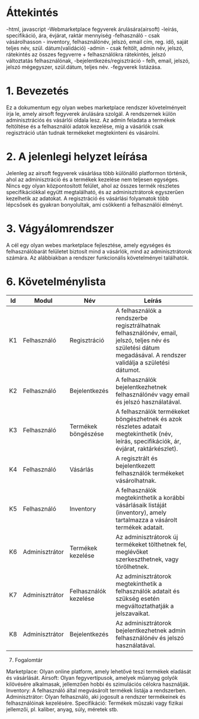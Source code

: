 # Áttekintés

-html, javascript
-Webmarketplace fegyverek árulására(airsoft) -leírás, specifikáció, ára, évjárat, raktár mennyiség
-felhasználó - csak vásárolhasson - inventory, felhasználónév, jelszó, email cím, reg. idő, saját teljes név, szül. dátum(validáció)
-admin - csak feltölt, admin név, jelszó, rátekintés az összes fegyverre + felhasználókra rátekintés, jelszó változtatás felhasználónak,
-bejelentkezés/regisztráció - felh, email, jelszó, jelszó mégegyszer, szül.dátum, teljes név.
-fegyverek listázása.

# 1. Bevezetés

Ez a dokumentum egy olyan webes marketplace rendszer követelményeit írja le, amely airsoft fegyverek árulására szolgál. A rendszernek külön adminisztrációs és vásárlói oldala lesz. Az admin feladata a termékek feltöltése és a felhasználói adatok kezelése, míg a vásárlók csak regisztráció után tudnak termékeket megtekinteni és vásárolni.

# 2. A jelenlegi helyzet leírása

Jelenleg az airsoft fegyverek vásárlása több különálló platformon történik, ahol az adminisztráció és a termékek kezelése nem teljesen egységes. Nincs egy olyan központosított felület, ahol az összes termék részletes specifikációkkal együtt megtalálható, és az adminisztrátorok egyszerűen kezelhetik az adatokat. A regisztráció és vásárlási folyamatok több lépcsősek és gyakran bonyolultak, ami csökkenti a felhasználói élményt.

# 3. Vágyálomrendszer

A cél egy olyan webes marketplace fejlesztése, amely egységes és felhasználóbarát felületet biztosít mind a vásárlók, mind az adminisztrátorok számára. Az alábbiakban a rendszer funkcionális követelményei találhatók.

# 6. Követelménylista

| Id  | Modul          | Név                   | Leírás                                                                                                                                                           |
| --- | -------------- | --------------------- | ---------------------------------------------------------------------------------------------------------------------------------------------------------------- |
| K1  | Felhasználó    | Regisztráció          | A felhasználók a rendszerbe regisztrálhatnak felhasználónév, email, jelszó, teljes név és születési dátum megadásával. A rendszer validálja a születési dátumot. |
| K2  | Felhasználó    | Bejelentkezés         | A felhasználók bejelentkezhetnek felhasználónév vagy email és jelszó használatával.                                                                              |
| K3  | Felhasználó    | Termékek böngészése   | A felhasználók termékeket böngészhetnek és azok részletes adatait megtekinthetik (név, leírás, specifikációk, ár, évjárat, raktárkészlet).                       |
| K4  | Felhasználó    | Vásárlás              | A regisztrált és bejelentkezett felhasználók termékeket vásárolhatnak.                                                                                           |
| K5  | Felhasználó    | Inventory             | A felhasználók megtekinthetik a korábbi vásárlásaik listáját (inventory), amely tartalmazza a vásárolt termékek adatait.                                         |
| K6  | Adminisztrátor | Termékek kezelése     | Az adminisztrátorok új termékeket tölthetnek fel, meglévőket szerkeszthetnek, vagy törölhetnek.                                                                  |
| K7  | Adminisztrátor | Felhasználók kezelése | Az adminisztrátorok megtekinthetik a felhasználók adatait és szükség esetén megváltoztathatják a jelszavaikat.                                                   |
| K8  | Adminisztrátor | Bejelentkezés         | Az adminisztrátorok bejelentkezhetnek admin felhasználónév és jelszó használatával.                                                                              |

7. Fogalomtár

Marketplace: Olyan online platform, amely lehetővé teszi termékek eladását és vásárlását.
Airsoft: Olyan fegyvertípusok, amelyek műanyag golyók kilövésére alkalmasak, jellemzően hobbi és szimulációs célokra használják.
Inventory: A felhasználó által megvásárolt termékek listája a rendszerben.
Adminisztrátor: Olyan felhasználó, aki jogosult a rendszer termékeinek és felhasználóinak kezelésére.
Specifikáció: Termékek műszaki vagy fizikai jellemzői, pl. kaliber, anyag, súly, méretek stb.